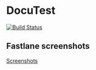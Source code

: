 # DocuTest
[![Build Status](https://travis-ci.org/nferruzzi/docutest.svg?branch=master)](https://travis-ci.org/nferruzzi/docutest)

## Fastlane screenshots

[Screenshots](fastlane/screenshots/screenshots.html)